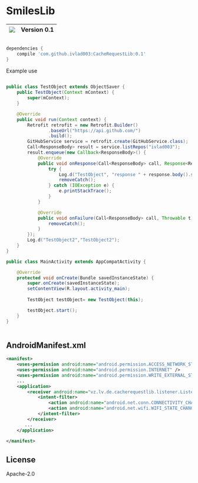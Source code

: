 # SmilesLib


<a href='https://bintray.com/ivlad003/cacherequestlib/CacheRequestLib?source=watch' alt='Get automatic notifications about new "CacheRequestLib" versions'><img src='https://www.bintray.com/docs/images/bintray_badge_color.png'></a>  | Version 0.1 |
| ------------- | ------------- |

```gradle

dependencies {
    compile 'com.github.ivlad003:CacheRequestLib:0.1'
}

```

Example use
```java
 
public class TestObject extends ObjectSaver {
    public TestObject(Context mContext) {
        super(mContext);
    }

    @Override
    public void run(Context context) {
        Retrofit retrofit = new Retrofit.Builder()
                .baseUrl("https://api.github.com/")
                .build();
        GitHubService service = retrofit.create(GitHubService.class);
        Call<ResponseBody> result = service.listRepos("ivlad003");
        result.enqueue(new Callback<ResponseBody>() {
            @Override
            public void onResponse(Call<ResponseBody> call, Response<ResponseBody> response) {
                try {
                    Log.d("TestObject", "response " + response.body().string());
                    removeCatch();
                } catch (IOException e) {
                    e.printStackTrace();
                }
            }

            @Override
            public void onFailure(Call<ResponseBody> call, Throwable t) {
                removeCatch();
            }
        });
        Log.d("TestObject2","TestObject2");
    }
}

public class MainActivity extends AppCompatActivity {

    @Override
    protected void onCreate(Bundle savedInstanceState) {
        super.onCreate(savedInstanceState);
        setContentView(R.layout.activity_main);
        
        TestObject testObject= new TestObject(this);

        testObject.start();
    }
}
 
```

## AndroidManifest.xml

```xml
<manifest>
    <uses-permission android:name="android.permission.ACCESS_NETWORK_STATE" />
    <uses-permission android:name="android.permission.INTERNET" />
    <uses-permission android:name="android.permission.WRITE_EXTERNAL_STORAGE" />
    ...
    <application>
        <receiver android:name="vz.lv.de.cacherequestlib.listener.ListenerEnableInternet">
            <intent-filter>
                <action android:name="android.net.conn.CONNECTIVITY_CHANGE" />
                <action android:name="android.net.wifi.WIFI_STATE_CHANGED" />
            </intent-filter>
        </receiver>
       ...
    </application>
    
</manifest>
```
License
----

Apache-2.0
